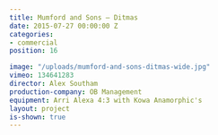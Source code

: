 ```yaml
---
title: Mumford and Sons — Ditmas
date: 2015-07-27 00:00:00 Z
categories:
- commercial
position: 16

image: "/uploads/mumford-and-sons-ditmas-wide.jpg"
vimeo: 134641283
director: Alex Southam
production-company: OB Management
equipment: Arri Alexa 4:3 with Kowa Anamorphic's
layout: project
is-shown: true
---
```


